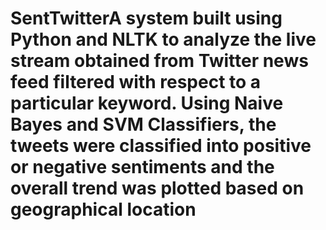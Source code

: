 # SentTwitterA system built using Python and NLTK to analyze the live stream obtained from Twitter news feed filtered with respect to a particular keyword. Using Naive Bayes and SVM Classifiers, the tweets were classified into positive or negative sentiments and the overall trend was plotted based on geographical location

